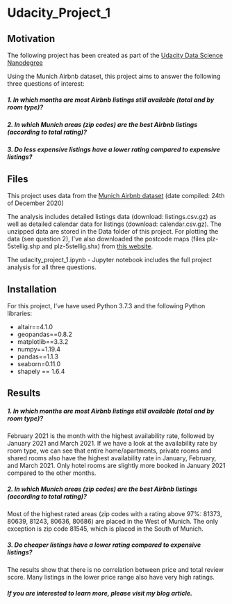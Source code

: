 # Udacity_Project_1


## Motivation

The following project has been created as part of the [Udacity Data Science Nanodegree](https://www.udacity.com/course/data-scientist-nanodegree--nd025)

Using the Munich Airbnb dataset, this project aims to answer the following three questions of interest:

##### 1. In which months are most Airbnb listings still available (total and by room type)?
##### 2. In which Munich areas (zip codes) are the best Airbnb listings (according to total rating)?
##### 3. Do less expensive listings have a lower rating compared to expensive listings? 


## Files

This project uses data from the [Munich Airbnb dataset](http://insideairbnb.com/get-the-data.html) (date compiled: 24th of December 2020)

The analysis includes detailed listings data (download: listings.csv.gz) as well as detailed calendar data for listings (download: calendar.csv.gz). The unzipped data are stored in the Data folder of this project. For plotting the data (see question 2), I've also downloaded the postcode maps (files plz-5stellig.shp and plz-5stellig.shx) from [this website](https://www.suche-postleitzahl.org/plz-karte-erstellen).  

The udacity_project_1.ipynb  - Jupyter notebook includes the full project analysis for all three questions.


## Installation

For this project, I've have used Python 3.7.3 and the following Python libraries:

- altair==4.1.0
- geopandas==0.8.2
- matplotlib==3.3.2
- numpy==1.19.4
- pandas==1.1.3
- seaborn=0.11.0
- shapely == 1.6.4


## Results

##### 1. In which months are most Airbnb listings still available (total and by room type)?

February 2021 is the month with the highest availability rate, followed by January 2021 and March 2021. If we have a look at the availability rate by room type, we can see that entire home/apartments, private rooms and shared rooms also have the highest availability rate in January, February, and March 2021. Only hotel rooms are slightly more booked in January 2021 compared to the other months.

##### 2. In which Munich areas (zip codes) are the best Airbnb listings (according to total rating)?

Most of the highest rated areas (zip codes with a rating above 97%: 81373, 80639, 81243, 80636, 80686) are placed in the West of Munich. The only exception is zip code 81545, which is placed in the South of Munich.

##### 3. Do cheaper listings have a lower rating compared to expensive listings? 

The results show that there is no correlation between price and total review score. Many listings in the lower price range also have very high ratings. 

##### If you are interested to learn more, please visit my blog article.

